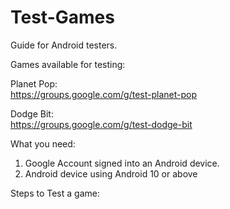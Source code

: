 # Test-Games
Guide for Android testers.


Games available for testing:  

  Planet Pop:  
  https://groups.google.com/g/test-planet-pop  
  

  Dodge Bit:  
  https://groups.google.com/g/test-dodge-bit  
  


What you need:
1) Google Account signed into an Android device.
2) Android device using Android 10 or above
   

Steps to Test a game:
